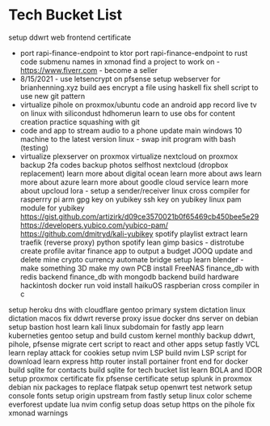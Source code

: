# Tech Bucket List
setup ddwrt web frontend certificate
- port rapi-finance-endpoint to ktor
port rapi-finance-endpoint to rust
code submenu names in xmonad
find a project to work on - https://www.fiverr.com - become a seller
- 8/15/2021 - use letsencrypt on pfsense
setup webserver for brianhenning.xyz
build aes encrypt a file using haskell
fix shell script to use new git pattern
- virtualize pihole on proxmox/ubuntu
code an android app
record live tv on linux with silicondust hdhomerun
learn to use obs for content creation
practice squashing with git
- code and app to stream audio to a phone
update main windows 10 machine to the latest version
linux - swap init program with bash (testing)
 - virtualize plexserver on proxmox
virtualize nextcloud on proxmox
backup 2fa codes
backup photos
selfhost nextcloud (dropbox replacement)
learn more about digital ocean
learn more about aws
learn more about azure
learn more about goodle cloud service
learn more about upcloud
lora - setup a sender/receiver
linux cross compiler for rasperrry pi arm
gpg key on yubikey
ssh key on yubikey
linux pam module for yubikey
  https://gist.github.com/artizirk/d09ce3570021b0f65469cb450bee5e29
  https://developers.yubico.com/yubico-pam/
  https://github.com/dmitryd/kali-yubikey
spotify playlist extract
learn traefik (reverse proxy)
python spotify
lean gimp basics - distrotube
create profile avitar
finance app to output a budget
JOOQ update and delete
mine crypto currency
automate bridge setup
learn blender - make something 3D
make my own PCB
install FreeNAS
finance_db with redis backend
finance_db with mongodb backend
build hardware hackintosh
docker run void
install haikuOS
raspberian cross compiler in c

setup heroku dns with cloudflare
gentoo primary system
dictation linux
dictation macos
fix ddwrt reverse proxy issue
docker dns server on debian
setup bastion host
learn kali linux
subdomain for fastly app
learn kuberneties
gentoo setup and build custom kernel
monthly backup ddwrt, pihole, pfsense
migrate cert script to react and other apps
setup fastly VCL
learn replay attack for cookies
setup nvim LSP
build nvim LSP script for download
learn express http router
install portainer front end for docker
build sqlite for contacts
build sqlite for tech bucket list
learn BOLA and IDOR
setup proxmox certificate
fix pfsense certificate
setup splunk in proxmox debian
nix packages to replace flatpak
setup openwrt test network
setup console fonts
setup origin upstream from fastly
setup linux color scheme everforest
update lua nvim config
setup doas
setup https on the pihole
fix xmonad warnings
